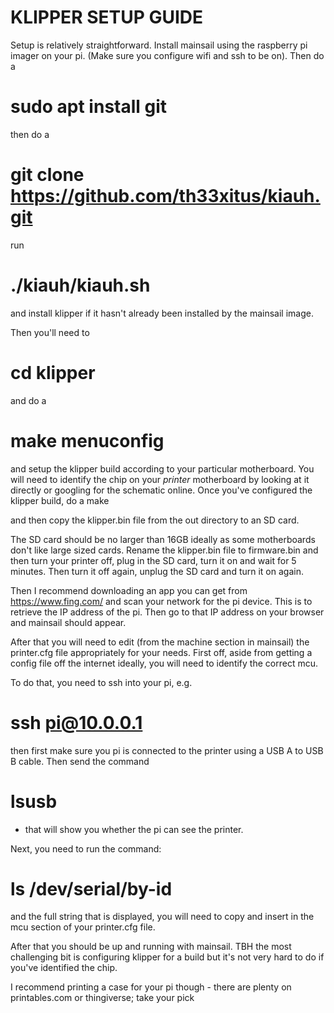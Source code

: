 # KLIPPER SETUP GUIDE

Setup is relatively straightforward.  Install mainsail using the raspberry pi imager on your pi.  (Make sure you configure wifi and ssh to be on).  Then do a 

# sudo apt install git

 then do a 

# git clone https://github.com/th33xitus/kiauh.git

run

# ./kiauh/kiauh.sh

 and install klipper if it hasn't already been installed by the mainsail image.

Then you'll need to 

# cd klipper

 and do a 

# make menuconfig

 and setup the klipper build according to your particular motherboard.  You will need to identify the chip on your _printer_ motherboard by looking at it directly or googling for the schematic online.  Once you've configured the klipper build, do a 
make

 and then copy the klipper.bin file from the out directory to an SD card.

The SD card should be no larger than 16GB ideally as some motherboards don't like large sized cards.  Rename the klipper.bin file to firmware.bin and then turn your printer off, plug in the SD card, turn it on and wait for 5 minutes.  Then turn it off again, unplug the SD card and turn it on again.

Then I recommend downloading an app you can get from https://www.fing.com/ and scan your network for the pi device.  This is to retrieve the IP address of the pi.  Then go to that IP address on your browser and mainsail should appear.

After that you will need to edit (from the machine section in mainsail) the printer.cfg file appropriately for your needs.  First off, aside from getting a config file off the internet ideally, you will need to identify the correct mcu.

To do that, you need to ssh into your pi, e.g. 

# ssh pi@10.0.0.1

 then first make sure you pi is connected to the printer using a USB A to USB B cable.  Then send the command 

# lsusb

 - that will show you whether the pi can see the printer.

Next, you need to run the command: 

# ls /dev/serial/by-id

 and the full string that is displayed, you will need to copy and insert in the mcu section of your printer.cfg file.

After that you should be up and running with mainsail.  TBH the most challenging bit is configuring klipper for a build but it's not very hard to do if you've identified the chip.

I recommend printing a case for your pi though - there are plenty on printables.com or thingiverse; take your pick

